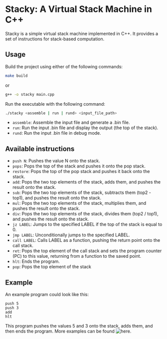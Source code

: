 # Stacky: A Virtual Stack Machine in C++

Stacky is a simple virtual stack machine implemented in C++. It provides a set of instructions for stack-based computation.

## Usage

Build the project using either of the following commands:

```bash
make build
```

or

```bash
g++ -o stacky main.cpp
```

Run the executable with the following command:

```bash
./stacky <assemble | run | rund> <input_file_path>
```

- `assemble`: Assemble the input file and generate a .bin file.
- `run`: Run the input .bin file and display the output (the top of the stack).
- `rund`: Run the input .bin file in debug mode.

## Available instructions

- `push N`: Pushes the value N onto the stack.
- `pops`: Pops the top of the stack and pushes it onto the pop stack.
- `restore`: Pops the top of the pop stack and pushes it back onto the stack.
- `add`: Pops the two top elements of the stack, adds them, and pushes the result onto the stack.
- `sub`: Pops the two top elements of the stack, subtracts them (top2 - top1), and pushes the result onto the stack.
- `mul`: Pops the two top elements of the stack, multiplies them, and pushes the result onto the stack.
- `div`: Pops the two top elements of the stack, divides them (top2 / top1), and pushes the result onto the stack.
- `jz LABEL`: Jumps to the specified LABEL if the top of the stack is equal to 0.
- `jmp LABEL`: Unconditionally jumps to the specified LABEL.
- `call LABEL`: Calls LABEL as a function, pushing the return point onto the call stack.
- `ret`: Pops the top element of the call stack and sets the program counter (PC) to this value, returning from a function to the saved point.
- `hlt`: Ends the program.
- `pop`: Pops the top element of the stack

## Example
An example program could look like this:

```assembly
push 5
push 3
add
hlt
```

This program pushes the values 5 and 3 onto the stack, adds them, and then ends the program. More examples can be found ![here](https://github.com/reonardoleis/stacky/tree/main/examples).

